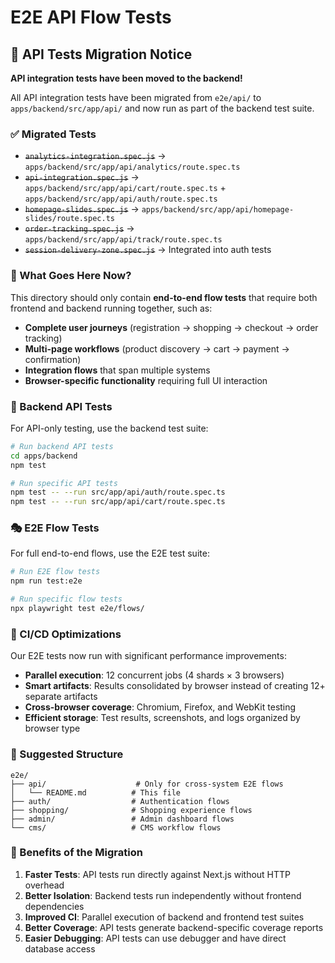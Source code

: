 # E2E API Flow Tests

## 📢 API Tests Migration Notice

**API integration tests have been moved to the backend!**

All API integration tests have been migrated from `e2e/api/` to `apps/backend/src/app/api/` and now run as part of the backend test suite.

### ✅ Migrated Tests
- ~~`analytics-integration.spec.js`~~ → `apps/backend/src/app/api/analytics/route.spec.ts`
- ~~`api-integration.spec.js`~~ → `apps/backend/src/app/api/cart/route.spec.ts` + `apps/backend/src/app/api/auth/route.spec.ts`
- ~~`homepage-slides.spec.js`~~ → `apps/backend/src/app/api/homepage-slides/route.spec.ts`
- ~~`order-tracking.spec.js`~~ → `apps/backend/src/app/api/track/route.spec.ts`
- ~~`session-delivery-zone.spec.js`~~ → Integrated into auth tests

### 🎯 What Goes Here Now?

This directory should only contain **end-to-end flow tests** that require both frontend and backend running together, such as:

- **Complete user journeys** (registration → shopping → checkout → order tracking)
- **Multi-page workflows** (product discovery → cart → payment → confirmation)
- **Integration flows** that span multiple systems
- **Browser-specific functionality** requiring full UI interaction

### 🔧 Backend API Tests

For API-only testing, use the backend test suite:

```bash
# Run backend API tests
cd apps/backend
npm test

# Run specific API tests
npm test -- --run src/app/api/auth/route.spec.ts
npm test -- --run src/app/api/cart/route.spec.ts
```

### 🎭 E2E Flow Tests

For full end-to-end flows, use the E2E test suite:

```bash
# Run E2E flow tests
npm run test:e2e

# Run specific flow tests
npx playwright test e2e/flows/
```

### 🚀 CI/CD Optimizations

Our E2E tests now run with significant performance improvements:

- **Parallel execution**: 12 concurrent jobs (4 shards × 3 browsers)
- **Smart artifacts**: Results consolidated by browser instead of creating 12+ separate artifacts
- **Cross-browser coverage**: Chromium, Firefox, and WebKit testing
- **Efficient storage**: Test results, screenshots, and logs organized by browser type

### 📁 Suggested Structure

```
e2e/
├── api/                    # Only for cross-system E2E flows
│   └── README.md          # This file
├── auth/                  # Authentication flows
├── shopping/              # Shopping experience flows  
├── admin/                 # Admin dashboard flows
└── cms/                   # CMS workflow flows
```

### 🚀 Benefits of the Migration

1. **Faster Tests**: API tests run directly against Next.js without HTTP overhead
2. **Better Isolation**: Backend tests run independently without frontend dependencies
3. **Improved CI**: Parallel execution of backend and frontend test suites
4. **Better Coverage**: API tests generate backend-specific coverage reports
5. **Easier Debugging**: API tests can use debugger and have direct database access 